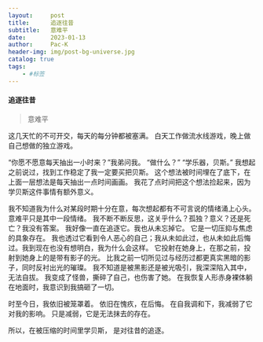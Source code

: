 ```yaml
---
layout:     post
title:      追逐往昔
subtitle:   意难平
date:       2023-01-13
author:     Pac-K
header-img: img/post-bg-universe.jpg
catalog: true
tags:
    - #标签
---
```


#### 追逐往昔

> 意难平

这几天忙的不可开交，每天的每分钟都被塞满。
白天工作做流水线游戏，晚上做自己想做的独立游戏。

“你愿不愿意每天抽出一小时来？”我弟问我。
“做什么？”
“学乐器，贝斯。”
我想起之前说过，找到工作稳定了我一定要买把贝斯。
这个想法被时间埋在了底下，在上面一层想法是每天抽出一点时间画画。
我花了点时间把这个想法捡起来，因为学贝斯这件事情有额外意义。

我不知道我为什么对某段时期十分在意，每次想起都有不可言说的情绪涌上心头。意难平只是其中一段情绪。
我不断不断反思，这关乎什么？孤独？意义？还是死亡？我没有答案。
我好像一直在追逐它。我也从未忘掉它。
它是一切压抑与焦虑的具象存在。
我也透过它看到令人恶心的自己；我从未如此过，也从未如此后悔过。我到现在也没有想明白，我为什么会这样。
它投射在她身上，在那之前，投射到她身上的是带有影子的光。
比我之前一切所见过与经历过都更真实黑暗的影子，同时反衬出光的璀璨。
我不知道是被黑影还是被光吸引，我深深陷入其中，无法自拔。
我变成了怪兽，撕碎了自己，也伤害了她。
在我恢复人形赤身裸体躺在地面时，我意识到我搞砸了一切。

时至今日，我依旧被笼罩着。
依旧在愧疚，在后悔。
在自我调和下，我减弱了它对我的影响。
只是减弱，它是无法抹去的存在。

所以，在被压缩的时间里学贝斯，
是对往昔的追逐。

<!-- 分割线 -->
<!-- &emsp;

***

&emsp; -->
